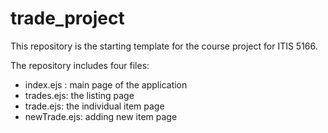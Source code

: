 # trade_project
This repository is the starting template for the course project for ITIS 5166. 

The repository includes four files:

- index.ejs : main page of the application
- trades.ejs: the listing page
- trade.ejs: the individual item page
- newTrade.ejs: adding new item page
